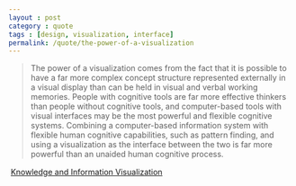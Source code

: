 ```yaml
---
layout : post
category : quote
tags : [design, visualization, interface]
permalink: /quote/the-power-of-a-visualization
---
```


> The power of a visualization comes from the fact that it is possible to have a far more complex concept structure represented externally in a visual display than can be held in visual and verbal working memories. People with cognitive tools are far more effective thinkers than people without cognitive tools, and computer-based tools with visual interfaces may be the most powerful and flexible cognitive systems. Combining a computer-based information system with flexible human cognitive capabilities, such as pattern finding, and using a visualization as the interface between the two is far more powerful than an unaided human cognitive process.


&#151; [Knowledge and Information Visualization](http://www.amazon.com/gp/product/3540269215/ref=as_li_qf_sp_asin_il_tl?ie=UTF8&camp=1789&creative=9325&creativeASIN=3540269215&linkCode=as2&tag=protocol7net-20)
